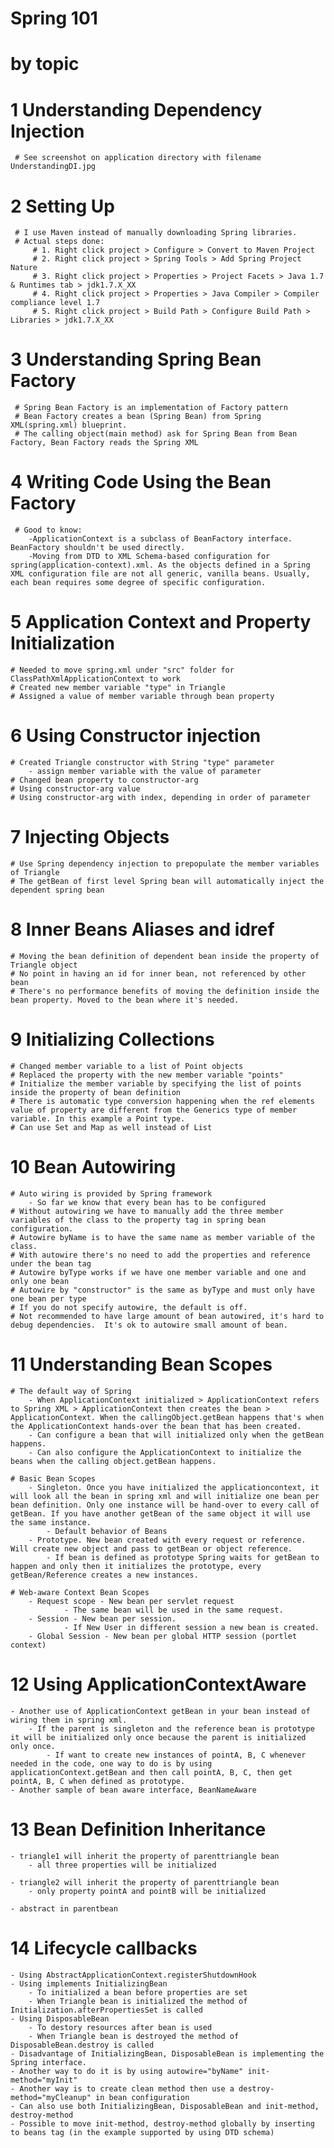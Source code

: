 # Spring 101
# by topic

# 1 Understanding Dependency Injection
	 # See screenshot on application directory with filename UnderstandingDI.jpg
# 2 Setting Up 
	 # I use Maven instead of manually downloading Spring libraries. 
	 # Actual steps done:
		 # 1. Right click project > Configure > Convert to Maven Project 
		 # 2. Right click project > Spring Tools > Add Spring Project Nature
		 # 3. Right click project > Properties > Project Facets > Java 1.7 & Runtimes tab > jdk1.7.X_XX
		 # 4. Right click project > Properties > Java Compiler > Compiler compliance level 1.7
		 # 5. Right click project > Build Path > Configure Build Path > Libraries > jdk1.7.X_XX
# 3 Understanding Spring Bean Factory
	 # Spring Bean Factory is an implementation of Factory pattern
	 # Bean Factory creates a bean (Spring Bean) from Spring XML(spring.xml) blueprint.
	 # The calling object(main method) ask for Spring Bean from Bean Factory, Bean Factory reads the Spring XML

# 4 Writing Code Using the Bean Factory
	 # Good to know:
	 	-ApplicationContext is a subclass of BeanFactory interface. BeanFactory shouldn't be used directly.
	 	-Moving from DTD to XML Schema-based configuration for spring(application-context).xml. As the objects defined in a Spring XML configuration file are not all generic, vanilla beans. Usually, each bean requires some degree of specific configuration.
	 	
# 5 Application Context and Property Initialization
	# Needed to move spring.xml under "src" folder for ClassPathXmlApplicationContext to work
	# Created new member variable "type" in Triangle
	# Assigned a value of member variable through bean property
	
# 6 Using Constructor injection
	# Created Triangle constructor with String "type" parameter
		- assign member variable with the value of parameter	 
	# Changed bean property to constructor-arg
	# Using constructor-arg value
	# Using constructor-arg with index, depending in order of parameter

# 7 Injecting Objects
	# Use Spring dependency injection to prepopulate the member variables of Triangle
	# The getBean of first level Spring bean will automatically inject the dependent spring bean
	
# 8 Inner Beans Aliases and idref
	# Moving the bean definition of dependent bean inside the property of Triangle object
	# No point in having an id for inner bean, not referenced by other bean
	# There's no performance benefits of moving the definition inside the bean property. Moved to the bean where it's needed.

# 9 Initializing Collections
	# Changed member variable to a list of Point objects
	# Replaced the property with the new member variable "points"
	# Initialize the member variable by specifying the list of points inside the property of bean definition
	# There is automatic type conversion happening when the ref elements value of property are different from the Generics type of member variable. In this example a Point type. 
	# Can use Set and Map as well instead of List
	
# 10 Bean Autowiring
	# Auto wiring is provided by Spring framework
		- So far we know that every bean has to be configured
	# Without autowiring we have to manually add the three member variables of the class to the property tag in spring bean configuration.
	# Autowire byName is to have the same name as member variable of the class.
	# With autowire there's no need to add the properties and reference under the bean tag
	# Autowire byType works if we have one member variable and one and only one bean
	# Autowire by "constructor" is the same as byType and must only have one bean per type
	# If you do not specify autowire, the default is off.
	# Not recommended to have large amount of bean autowired, it's hard to debug dependencies.  It's ok to autowire small amount of bean.

# 11 Understanding Bean Scopes
	# The default way of Spring
		- When ApplicationContext initialized > ApplicationContext refers to Spring XML > ApplicationContext then creates the bean > ApplicationContext. When the callingObject.getBean happens that's when the ApplicationContext hands-over the bean that has been created.
		- Can configure a bean that will initialized only when the getBean happens.
		- Can also configure the ApplicationContext to initialize the beans when the calling object.getBean happens.
		
	# Basic Bean Scopes
		- Singleton. Once you have initialized the applicationcontext, it will look all the bean in spring xml and will initialize one bean per bean definition. Only one instance will be hand-over to every call of getBean. If you have another getBean of the same object it will use the same instance.
	 		- Default behavior of Beans 
	 	- Prototype. New bean created with every request or reference. Will create new object and pass to getBean or object reference.
	 		- If bean is defined as prototype Spring waits for getBean to happen and only then it initializes the prototype, every getBean/Reference creates a new instances.
	
	# Web-aware Context Bean Scopes
		- Request scope - New bean per servlet request
				- The same bean will be used in the same request.
		- Session - New bean per session.
				- If New User in different session a new bean is created.
		- Global Session - New bean per global HTTP session (portlet context)
# 12 Using ApplicationContextAware
	- Another use of ApplicationContext getBean in your bean instead of wiring them in spring xml.
		- If the parent is singleton and the reference bean is prototype it will be initialized only once because the parent is initialized only once.
			- If want to create new instances of pointA, B, C whenever needed in the code, one way to do is by using applicationContext.getBean and then call pointA, B, C, then get pointA, B, C when defined as prototype. 
	- Another sample of bean aware interface, BeanNameAware
	
# 13 Bean Definition Inheritance
	- triangle1 will inherit the property of parenttriangle bean
		- all three properties will be initialized
		
	- triangle2 will inherit the property of parenttriangle bean
		- only property pointA and pointB will be initialized
		
	- abstract in parentbean

# 14 Lifecycle callbacks
	- Using AbstractApplicationContext.registerShutdownHook
	- Using implements InitializingBean
		- To initialized a bean before properties are set
		- When Triangle bean is initialized the method of Initialization.afterPropertiesSet is called	
	- Using DisposableBean
		- To destory resources after bean is used
		- When Triangle bean is destroyed the method of DisposableBean.destroy is called
	- Disadvantage of InitializingBean, DisposableBean is implementing the Spring interface.
	- Another way to do it is by using autowire="byName" init-method="myInit"
	- Another way is to create clean method then use a destroy-method="myCleanup" in bean configuration
	- Can also use both InitializingBean, DisposableBean and init-method, destroy-method
	- Possible to move init-method, destroy-method globally by inserting to beans tag (in the example supported by using DTD schema)
		
	